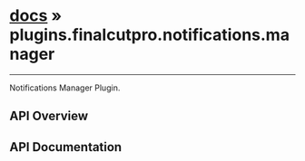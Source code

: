 # [docs](index.md) » plugins.finalcutpro.notifications.manager
---

Notifications Manager Plugin.

## API Overview

## API Documentation

